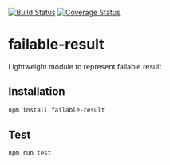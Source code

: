 [![Build Status](https://travis-ci.org/mgjam/Nodejs.Modules.failable-result.svg?branch=master)](https://travis-ci.org/mgjam/Nodejs.Modules.failable-result) [![Coverage Status](https://coveralls.io/repos/github/mgjam/Nodejs.Modules.failable-result/badge.svg?branch=master)](https://coveralls.io/github/mgjam/Nodejs.Modules.failable-result?branch=master)
# failable-result
Lightweight module to represent failable result

## Installation
```sh
npm install failable-result
```

## Test
```sh
npm run test
```